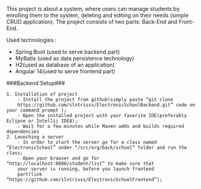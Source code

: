 This project is about a system, where users can manage students by enrolling them to the system, deleting and editing on their needs (simple CRUD application). 
The project consists of two parts: Back-End and Front-End.

Used technologies : 
- Spring Boot (used to serve backend part) 
- MyBatis (used as data persistence technology)
- H2(used as database of an application)
- Angular 14(used to serve frontend part)

###Backend Setup###

    1. Installation of project
        - Install the project from github(simply paste “git clone 
        https://github.com/slntrisss/ElectronicSchoolBackend.git” code on your command prompt );
        - Open the installed project with your favorite IDE(preferably Eclipse or Intellij IDEA);
        - Wait for a few minutes while Maven adds and builds required dependencies
    2. Launching a server
        - In order to start the server go for a class named “ElectronicSchool” under “/src/org/back/school” folder and run the class;
        - Open your browser and go for “http://localhost:8080/student/list” to make sure that 
        your server is running, before you launch frontend 
        part(link “https://github.com/slntrisss/ElectronicSchoolFrontend”);
